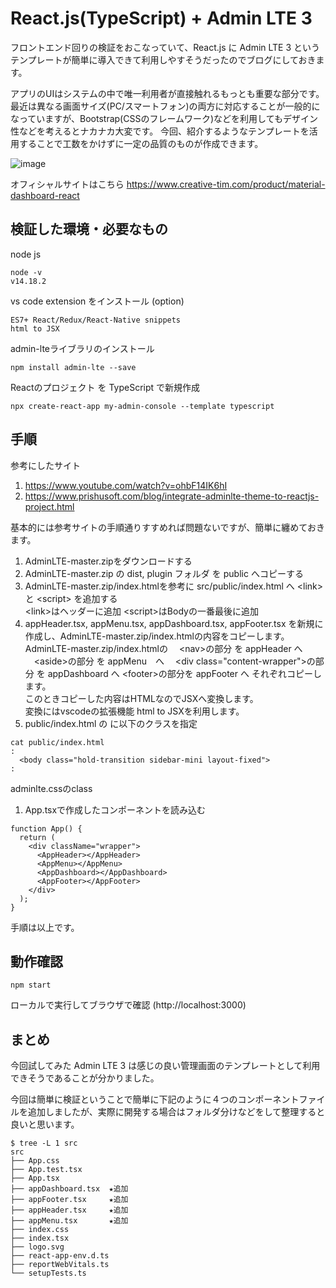 # React.js(TypeScript) + Admin LTE 3

フロントエンド回りの検証をおこなっていて、React.js に Admin LTE 3 というテンプレートが簡単に導入できて利用しやすそうだったのでブログにしておきます。

アプリのUIはシステムの中で唯一利用者が直接触れるもっとも重要な部分です。最近は異なる画面サイズ(PC/スマートフォン)の両方に対応することが一般的になっていますが、Bootstrap(CSSのフレームワーク)などを利用してもデザイン性などを考えるとナカナカ大変です。
今回、紹介するようなテンプレートを活用することで工数をかけずに一定の品質のものが作成できます。

![image](../doc/adminTLE-sample.gif)

オフィシャルサイトはこちら
https://www.creative-tim.com/product/material-dashboard-react

## 検証した環境・必要なもの

node js
```
node -v
v14.18.2
```

vs code extension をインストール (option)
```
ES7+ React/Redux/React-Native snippets
html to JSX
```

admin-lteライブラリのインストール
```
npm install admin-lte --save
````

Reactのプロジェクト を TypeScript で新規作成
```
npx create-react-app my-admin-console --template typescript
```

## 手順

参考にしたサイト
1. https://www.youtube.com/watch?v=ohbF14IK6hI
1. https://www.prishusoft.com/blog/integrate-adminlte-theme-to-reactjs-project.html

基本的には参考サイトの手順通りすすめれば問題ないですが、簡単に纏めておきます。

1. AdminLTE-master.zipをダウンロードする
1. AdminLTE-master.zip の dist, plugin フォルダ を public へコピーする
1. AdminLTE-master.zip/index.htmlを参考に src/public/index.html へ \<link\> と \<script\> を追加する  
  \<link\>はヘッダーに追加
  \<script\>はBodyの一番最後に追加
1. appHeader.tsx, appMenu.tsx, appDashboard.tsx, appFooter.tsx を新規に作成し、AdminLTE-master.zip/index.htmlの内容をコピーします。
AdminLTE-master.zip/index.htmlの
　\<nav\>の部分 を appHeader へ
　\<aside\>の部分 を appMenu　へ
　\<div class="content-wrapper"\>の部分 を appDashboard へ
  \<footer\>の部分を appFooter へ
  それぞれコピーします。  
  このときコピーした内容はHTMLなのでJSXへ変換します。  
  変換にはvscodeの拡張機能 html to JSXを利用します。
1. public/index.html の<body> に以下のクラスを指定 
```
cat public/index.html
:
  <body class="hold-transition sidebar-mini layout-fixed">
:
```
adminlte.cssのclass

1. App.tsxで作成したコンポーネントを読み込む
```
function App() {
  return (
    <div className="wrapper">
      <AppHeader></AppHeader>
      <AppMenu></AppMenu>
      <AppDashboard></AppDashboard>      
      <AppFooter></AppFooter>
    </div>
  );
}
```
手順は以上です。

## 動作確認
```
npm start
```
ローカルで実行してブラウザで確認 (http://localhost:3000)

## まとめ
今回試してみた Admin LTE 3 は感じの良い管理画面のテンプレートとして利用できそうであることが分かりました。  

今回は簡単に検証ということで簡単に下記のように４つのコンポーネントファイルを追加しましたが、実際に開発する場合はフォルダ分けなどをして整理すると良いと思います。

```
$ tree -L 1 src
src
├── App.css
├── App.test.tsx
├── App.tsx
├── appDashboard.tsx  ★追加
├── appFooter.tsx     ★追加
├── appHeader.tsx     ★追加
├── appMenu.tsx       ★追加
├── index.css
├── index.tsx
├── logo.svg
├── react-app-env.d.ts
├── reportWebVitals.ts
└── setupTests.ts
```
